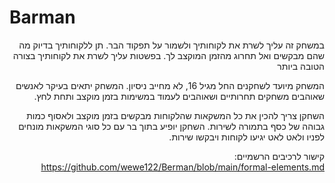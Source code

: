 # Barman
<div dir='rtl' lang='he'>

במשחק זה עליך לשרת את לקוחותיך ולשמור על תפקוד הבר. תן ללקוחותיך בדיוק מה שהם מבקשים ואל תחרוג מהזמן המוקצב לך.
בפשטות עליך לשרת את לקוחותיך בצורה הטובה ביותר

המשחק מיועד לשחקנים החל מגיל 16, לא מחייב ניסיון.
המשחק יתאים בעיקר לאנשים שאוהבים משחקים תחרותיים ושאוהבים לעמוד במשימות בזמן מוקצב ותחת לחץ.

השחקן צריך להכין את כל המשקאות שהלקוחות מבקשים בזמן מוקצב ולאסוף כמות גבוהה של כסף בתמורה לשירות.
השחקן יופיע בתוך בר עם כל סוגי המשקאות מונחים לפניו ולאט לאט יגיעו לקוחות ויבקשו שירות.


קישור לרכיבים הרשמיים:
https://github.com/wewe122/Berman/blob/main/formal-elements.md
<div/>

